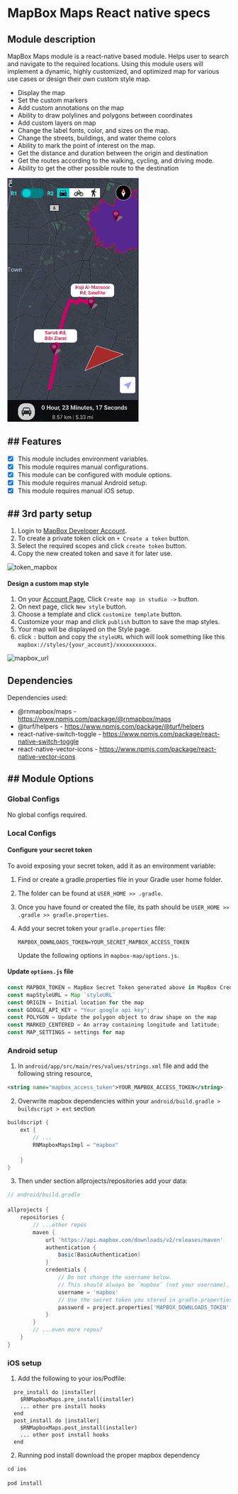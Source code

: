 # MapBox Maps React native specs

## Module description

MapBox Maps module is a react-native based module. Helps user to search and navigate to the required locations.
Using this module users will implement a dynamic, highly customized, and optimized map for various use cases or design their own custom style map.

- Display the map
- Set the custom markers
- Add custom annotations on the map
- Ability to draw polylines and polygons between coordinates
- Add custom layers on map
- Change the label fonts, color, and sizes on the map.
- Change the streets, buildings, and water theme colors
- Ability to mark the point of interest on the map.
- Get the distance and duration between the origin and destination
- Get the routes according to the walking, cycling, and driving mode.
- Ability to get the other possible route to the destination

![image](preview.png)

## ## Features

- [x] This module includes environment variables.
- [x] This module requires manual configurations.
- [x] This module can be configured with module options.
- [x] This module requires manual Android setup.
- [x] This module requires manual iOS setup.

## ## 3rd party setup

1. Login to [MapBox Developer Account](https://account.mapbox.com/auth/signin/).
2. To create a private token click on `+ Create a token` button.
3. Select the required scopes and click `create token` button.
4. Copy the new created token and save it for later use.

![token_mapbox](https://user-images.githubusercontent.com/76822297/227925384-a845ff6d-c128-4ab2-92bb-7a0d50245e9b.png)

#### Design a custom map style

1. On your [Account Page](https://account.mapbox.com/), Click `Create map in studio ->` button.
2. On next page, click `New style` button.
3. Choose a template and click `customize template` button.
4. Customize your map and click `publish` button to save the map styles.
5. Your map will be displayed on the Style page.
6. click `:` button and copy the `styleURL` which will look something like this `mapbox://styles/{your_account}/xxxxxxxxxxxx`.

![mapbox_url](https://user-images.githubusercontent.com/76822297/227925487-04c61ccb-f08f-4396-aca3-4ad989fbf1d6.png)

## Dependencies

Dependencies used:

- @rnmapbox/maps - https://www.npmjs.com/package/@rnmapbox/maps
- @turf/helpers - https://www.npmjs.com/package/@turf/helpers
- react-native-switch-toggle - https://www.npmjs.com/package/react-native-switch-toggle
- react-native-vector-icons - https://www.npmjs.com/package/react-native-vector-icons

## ## Module Options

### Global Configs

No global configs required.

### Local Configs

#### Configure your secret token

To avoid exposing your secret token, add it as an environment variable:

1. Find or create a gradle.properties file in your Gradle user home folder.
2. The folder can be found at `USER_HOME >> .gradle`.
3. Once you have found or created the file, its path should be `USER_HOME >> .gradle >> gradle.properties`.
4. Add your secret token your `gradle.properties` file:

   ```
   MAPBOX_DOWNLOADS_TOKEN=YOUR_SECRET_MAPBOX_ACCESS_TOKEN
   ```

   Update the following options in `mapbox-map/options.js`.

#### Update `options.js` file

```js
const MAPBOX_TOKEN = MapBox Secret Token generated above in MapBox Credentials section.
const mapStyleURL = Map `styleURL`
const ORIGIN = Initial location for the map
const GOOGLE_API_KEY = "Your google api key";
const POLYGON = Update the polygon object to draw shape on the map
const MARKED_CENTERED = An array containing longitude and latitude;
const MAP_SETTINGS = settings for map
```

### Android setup

1. In `android/app/src/main/res/values/strings.xml` file and add the following string resource,

```xml
<string name="mapbox_access_token">YOUR_MAPBOX_ACCESS_TOKEN</string>
```

2. Overwrite mapbox dependencies within your `android/build.gradle > buildscript > ext` section

```gradle
buildscript {
    ext {
        // ...
        RNMapboxMapsImpl = "mapbox"

    }
}
```

3. Then under section allprojects/repositories add your data:

```gradle
// android/build.gradle

allprojects {
    repositories {
        // ...other repos
        maven {
            url 'https://api.mapbox.com/downloads/v2/releases/maven'
            authentication {
                basic(BasicAuthentication)
            }
            credentials {
                // Do not change the username below.
                // This should always be `mapbox` (not your username).
                username = 'mapbox'
                // Use the secret token you stored in gradle.properties as the password
                password = project.properties['MAPBOX_DOWNLOADS_TOKEN'] ?: ""
            }
        }
        // ...even more repos?
    }
}
```

### iOS setup

1. Add the following to your ios/Podfile:

```pod
  pre_install do |installer|
    $RNMapboxMaps.pre_install(installer)
    ... other pre install hooks
  end
  post_install do |installer|
    $RNMapboxMaps.post_install(installer)
    ... other post install hooks
  end
```

2. Running pod install download the proper mapbox dependency

```
cd ios

pod install
```

